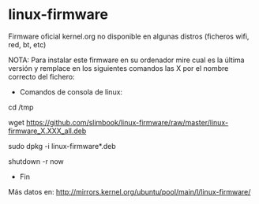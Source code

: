 # linux-firmware
Firmware oficial kernel.org no disponible en algunas distros (ficheros wifi, red, bt, etc)

NOTA: Para instalar este firmware en su ordenador mire cual es la última versión y remplace en los siguientes comandos las X por el nombre correcto del fichero:

- Comandos de consola de linux:

cd /tmp

wget https://github.com/slimbook/linux-firmware/raw/master/linux-firmware_X.XXX_all.deb

sudo dpkg -i linux-firmware*.deb

shutdown -r now

- Fin 


Más datos en: http://mirrors.kernel.org/ubuntu/pool/main/l/linux-firmware/

